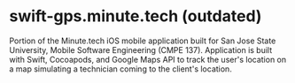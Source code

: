 # swift-gps.minute.tech (outdated)
Portion of the Minute.tech iOS mobile application built for San Jose State University, Mobile Software Engineering (CMPE 137). Application is built with Swift, Cocoapods, and Google Maps API to track the user's location on a map simulating a technician coming to the client's location.
